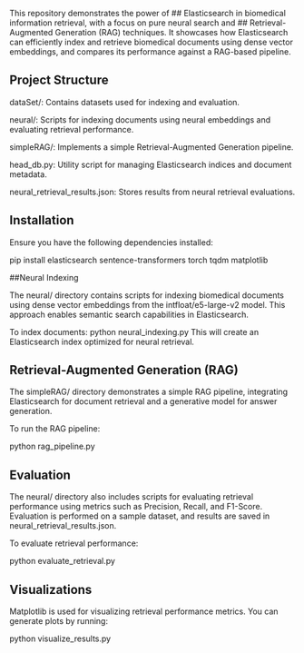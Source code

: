 This repository demonstrates the power of ## Elasticsearch in biomedical information retrieval, with a focus on pure neural search and ## Retrieval-Augmented Generation (RAG) techniques. It showcases how Elasticsearch can efficiently index and retrieve biomedical documents using dense vector embeddings, and compares its performance against a RAG-based pipeline.

## Project Structure

dataSet/: Contains datasets used for indexing and evaluation.

neural/: Scripts for indexing documents using neural embeddings and evaluating retrieval performance.

simpleRAG/: Implements a simple Retrieval-Augmented Generation pipeline.

head_db.py: Utility script for managing Elasticsearch indices and document metadata.

neural_retrieval_results.json: Stores results from neural retrieval evaluations.

## Installation

Ensure you have the following dependencies installed:

pip install elasticsearch sentence-transformers torch tqdm matplotlib

##Neural Indexing

The neural/ directory contains scripts for indexing biomedical documents using dense vector embeddings from the intfloat/e5-large-v2 model. This approach enables semantic search capabilities in Elasticsearch.

To index documents:
python neural_indexing.py
This will create an Elasticsearch index optimized for neural retrieval.

## Retrieval-Augmented Generation (RAG)

The simpleRAG/ directory demonstrates a simple RAG pipeline, integrating Elasticsearch for document retrieval and a generative model for answer generation.

To run the RAG pipeline:

python rag_pipeline.py


## Evaluation

The neural/ directory also includes scripts for evaluating retrieval performance using metrics such as Precision, Recall, and F1-Score. Evaluation is performed on a sample dataset, and results are saved in neural_retrieval_results.json.

To evaluate retrieval performance:

python evaluate_retrieval.py


## Visualizations

Matplotlib is used for visualizing retrieval performance metrics. You can generate plots by running:


python visualize_results.py




